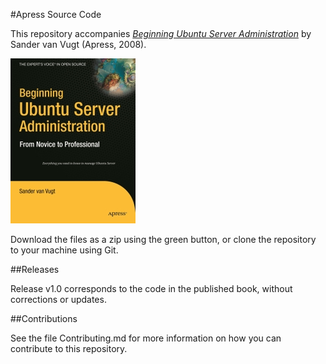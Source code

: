 #Apress Source Code

This repository accompanies [*Beginning Ubuntu Server Administration*](http://www.apress.com/9781590599235) by Sander van Vugt (Apress, 2008).

[comment]: #cover
![Cover image](9781590599235.jpg)

Download the files as a zip using the green button, or clone the repository to your machine using Git.

##Releases

Release v1.0 corresponds to the code in the published book, without corrections or updates.

##Contributions

See the file Contributing.md for more information on how you can contribute to this repository.

